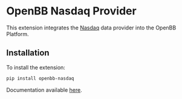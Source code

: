 # OpenBB Nasdaq Provider

This extension integrates the [Nasdaq](https://www.nasdaq.com) data provider into the OpenBB Platform.

## Installation

To install the extension:

```bash
pip install openbb-nasdaq
```

Documentation available [here](https://docs.openbb.co/platform/developer_guide/contributing).
